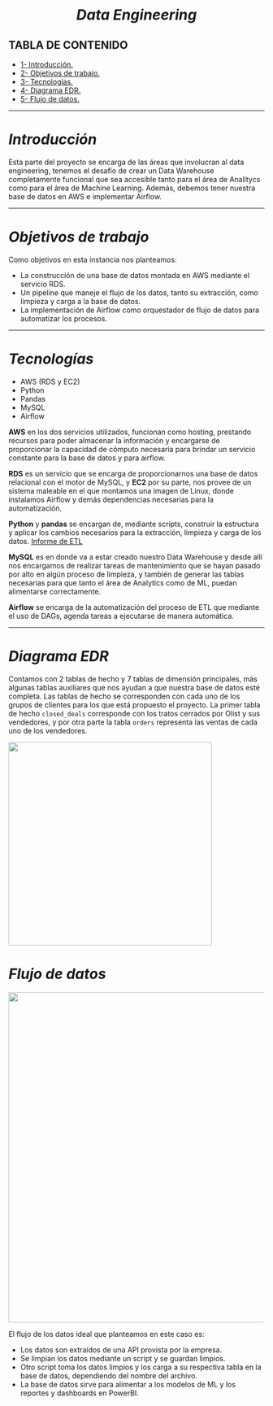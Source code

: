 # <h1 align=center>***Data Engineering***</h1>

## **TABLA DE CONTENIDO**  
+ [1- Introducción.](#introducción) 
+ [2- Objetivos de trabajo.](#objetivos-de-trabajo)
+ [3- Tecnologías.](#tecnologías)
+ [4- Diagrama EDR.](#diagrama-edr)
+ [5- Flujo de datos.](#flujo-de-datos)
 
 
<hr>

# ***Introducción***

Esta parte del proyecto se encarga de las áreas que involucran al data engineering, tenemos el desafío de crear un Data Warehouse completamente funcional que sea accesible tanto para el área de Analitycs como para el área de Machine Learning. Además, debemos tener nuestra base de datos en AWS e implementar Airflow. 


<hr>  

# ***Objetivos de trabajo***  

Como objetivos en esta instancia nos planteamos:

- La construcción de una base de datos montada en AWS mediante el servicio RDS.
- Un pipeline que maneje el flujo de los datos, tanto su extracción, como limpieza y carga a la base de datos.
- La implementación de Airflow como orquestador de flujo de datos para automatizar los procesos.

<hr>  

# ***Tecnologías***  

- AWS (RDS y EC2)  
- Python  
- Pandas  
- MySQL  
- Airflow 

**AWS** en los dos servicios utilizados, funcionan como hosting, prestando recursos para poder almacenar la información y encargarse de proporcionar la capacidad de cómputo necesaria para brindar un servicio constante para la base de datos y para airflow.

**RDS** es un servicio que se encarga de proporcionarnos una base de datos relacional con el motor de MySQL, y **EC2** por su parte, nos provee de un sistema maleable en el que montamos una imagen de Linux, donde instalamos Airflow y demás dependencias necesarias para la automatización.

**Python** y **pandas** se encargan de, mediante scripts, construir la estructura y aplicar los cambios necesarios para la extracción, limpieza y carga de los datos. [Informe de ETL](https://github.com/LucianoAsencio/PF05_Olist/blob/main/Engineering/Informe_ETL.md)

**MySQL** es en donde va a estar creado nuestro Data Warehouse y desde allí nos encargamos de realizar tareas de mantenimiento que se hayan pasado por alto en algún proceso de limpieza, y también de generar las tablas necesarias para que tanto el área de Analytics como de ML, puedan alimentarse correctamente.

**Airflow** se encarga de la automatización del proceso de ETL que mediante el uso de DAGs, agenda tareas a ejecutarse de manera automática.


<hr>  

# ***Diagrama EDR***

Contamos con 2 tablas de hecho y 7 tablas de dimensión principales, más algunas tablas auxiliares que nos ayudan a que nuestra base de datos esté completa. Las tablas de hecho se corresponden con cada uno de los grupos de clientes para los que está propuesto el proyecto. La primer tabla de hecho `closed_deals` corresponde con los tratos cerrados por Olist y sus vendedores, y por otra parte la tabla `orders` representa las ventas de cada uno de los vendedores.


<img src="https://i.imgur.com/Ql5tnO3.png"  height=400 align="center">


# ***Flujo de datos***
<img src="https://i.imgur.com/usUJ4O8.png"  width=650>

El flujo de los datos ideal que planteamos en este caso es:

* Los datos son extraídos de una API provista por la empresa.
* Se limpian los datos mediante un script y se guardan limpios.
* Otro script toma los datos limpios y los carga a su respectiva tabla en la base de datos, dependiendo del nombre del archivo.
* La base de datos sirve para alimentar a los modelos de ML y los reportes y dashboards en PowerBI.

